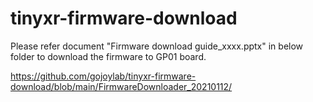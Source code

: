 # tinyxr-firmware-download
Please refer document "Firmware download guide_xxxx.pptx" in below folder to download the firmware to GP01 board.

https://github.com/gojoylab/tinyxr-firmware-download/blob/main/FirmwareDownloader_20210112/

